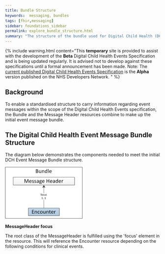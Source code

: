 ```yaml
---
title: Bundle Structure
keywords:  messaging, bundles
tags: [fhir,messaging]
sidebar: foundations_sidebar
permalink: explore_bundle_structure.html
summary: "The structure of the bundle used for Digital Child Health (DCH) event messages"
---
```


{% include warning.html content="This **temporary** site is provided to assist with the development of the **Beta** Digital Child Health Events Specification and is being updated regularly. It is advised not to develop against these specifications until a formal announcement has been made. Note: The [current published Digital Child Health Events Specification](https://nhsconnect.github.io/Digital-Child-Health/Generated/Chapter.1.About/index.html) is the **Alpha** version published on the NHS Developers Network. " %}

## Background ##
To enable a standardised structure to carry information regarding event messages within the scope of the Digital Child Health Events specification, the Bundle and the Message Header  resources combine to make up the initial event message bundle. 

## The Digital Child Health Event Message Bundle Structure ##

The diagram below demonstrates the components needed to meet the initial DCH Event Message Bundle structure.

<img src="images/explore/dchbundlestructure.png" style="width:50%;max-width: 50%;">

**MessageHeader focus**

The root class of the MessageHeader is fulfilled using the 'focus' element in the resource. This will reference the Encounter resource depending on the following conditions for clinical events.









